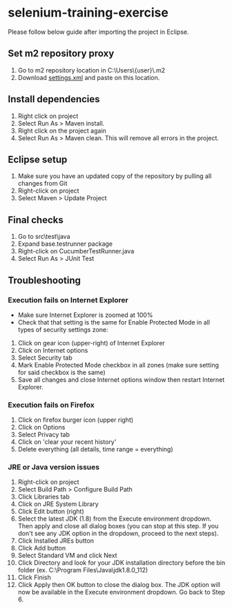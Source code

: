 # selenium-training-exercise
Please follow below guide after importing the project in Eclipse.

## Set m2 repository proxy
1. Go to m2 repository location in C:\\Users\\{user}\\.m2
2. Download <a href="settings.xml">settings.xml</a> and paste on this location.

## Install dependencies
1. Right click on project
2. Select Run As > Maven install. 
3. Right click on the project again
4. Select Run As > Maven clean. This will remove all errors in the project.

## Eclipse setup
1. Make sure you have an updated copy of the repository by pulling all changes from Git
2. Right-click on project
3. Select Maven > Update Project

## Final checks
1. Go to src\test\java
2. Expand base.testrunner package
3. Right-click on CucumberTestRunner.java
4. Select Run As > JUnit Test
 
## Troubleshooting
### Execution fails on Internet Explorer
* Make sure Internet Explorer is zoomed at 100%
* Check that that setting is the same for Enable Protected Mode in all types of security settings zone:
1. Click on gear icon (upper-right) of Internet Explorer
2. Click on Internet options
3. Select Security tab
4. Mark Enable Protected Mode checkbox in all zones (make sure setting for said checkbox is the same)
5. Save all changes and close Internet options window then restart Internet Explorer.

### Execution fails on Firefox
1. Click on firefox burger icon (upper right)
2. Click on Options
3. Select Privacy tab
4. Click on 'clear your recent history'
5. Delete everything (all details, time range = everything)

### JRE or Java version issues
1. Right-click on project
2. Select Build Path > Configure Build Path
3. Click Libraries tab
4. Click on JRE System Library
5. Click Edit button (right)
6. Select the latest JDK (1.8) from the Execute environment dropdown. Then apply and close all dialog boxes (you can stop at this step. If you don't see any JDK option in the dropdown, proceed to the next steps).
7. Click Installed JREs button
8. Click Add button
9. Select Standard VM and click Next
10. Click Directory and look for your JDK installation directory before the bin folder (ex. C:\Program Files\Java\jdk1.8.0_112)
11. Click Finish
12. Click Apply then OK button to close the dialog box. The JDK option will now be available in the Execute environment dropdown. Go back to Step 6.

